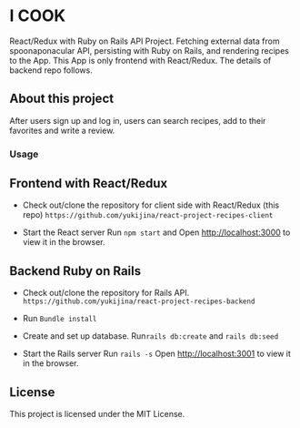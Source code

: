 # I COOK
React/Redux with Ruby on Rails API Project.
Fetching external data from spoonaponacular API, persisting with Ruby on Rails, and rendering recipes to the App.
This App is only frontend with React/Redux. The details of backend repo follows.

## About this project
After users sign up and log in, users can search recipes, add to their favorites and write a review.


### Usage
## Frontend with React/Redux
- Check out/clone the repository for client side with React/Redux (this repo)
`https://github.com/yukijina/react-project-recipes-client`

- Start the React server
Run `npm start` and Open [http://localhost:3000](http://localhost:3000) to view it in the browser.

## Backend Ruby on Rails
- Check out/clone the repository for Rails API.
`https://github.com/yukijina/react-project-recipes-backend`

- Run `Bundle install`

- Create and set up database. 
Run`rails db:create` and `rails db:seed`

- Start the Rails server
Run `rails -s`
Open [http://localhost:3001](http://localhost:3001) to view it in the browser.


## License
This project is licensed under the MIT License.
